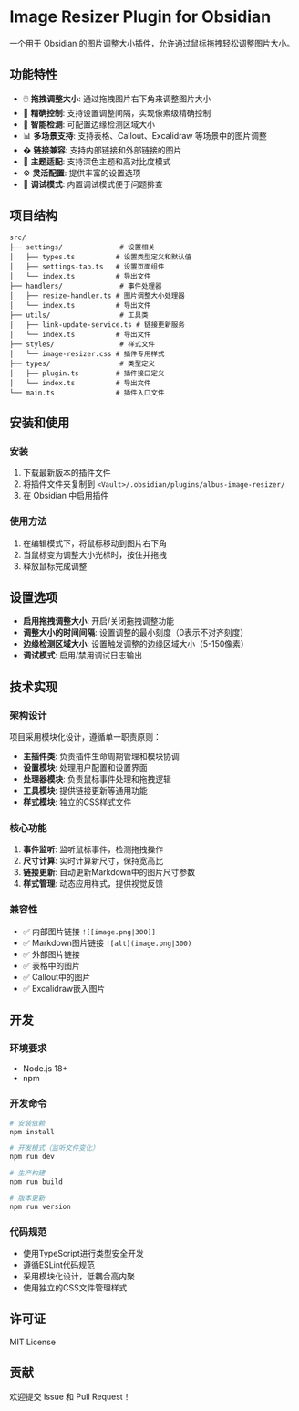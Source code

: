 # Image Resizer Plugin for Obsidian

一个用于 Obsidian 的图片调整大小插件，允许通过鼠标拖拽轻松调整图片大小。

## 功能特性

- 🖱️ **拖拽调整大小**: 通过拖拽图片右下角来调整图片大小
- 📏 **精确控制**: 支持设置调整间隔，实现像素级精确控制
- 🎯 **智能检测**: 可配置边缘检测区域大小
- 📊 **多场景支持**: 支持表格、Callout、Excalidraw 等场景中的图片调整
- � **链接兼容**: 支持内部链接和外部链接的图片
- 🎨 **主题适配**: 支持深色主题和高对比度模式
- ⚙️ **灵活配置**: 提供丰富的设置选项
- 🐛 **调试模式**: 内置调试模式便于问题排查

## 项目结构

```
src/
├── settings/              # 设置相关
│   ├── types.ts          # 设置类型定义和默认值
│   ├── settings-tab.ts   # 设置页面组件
│   └── index.ts          # 导出文件
├── handlers/              # 事件处理器
│   ├── resize-handler.ts # 图片调整大小处理器
│   └── index.ts          # 导出文件
├── utils/                 # 工具类
│   ├── link-update-service.ts # 链接更新服务
│   └── index.ts          # 导出文件
├── styles/                # 样式文件
│   └── image-resizer.css # 插件专用样式
├── types/                 # 类型定义
│   ├── plugin.ts         # 插件接口定义
│   └── index.ts          # 导出文件
└── main.ts               # 插件入口文件
```

## 安装和使用

### 安装

1. 下载最新版本的插件文件
2. 将插件文件夹复制到 `<Vault>/.obsidian/plugins/albus-image-resizer/`
3. 在 Obsidian 中启用插件

### 使用方法

1. 在编辑模式下，将鼠标移动到图片右下角
2. 当鼠标变为调整大小光标时，按住并拖拽
3. 释放鼠标完成调整

## 设置选项

- **启用拖拽调整大小**: 开启/关闭拖拽调整功能
- **调整大小的时间间隔**: 设置调整的最小刻度（0表示不对齐刻度）
- **边缘检测区域大小**: 设置触发调整的边缘区域大小（5-150像素）
- **调试模式**: 启用/禁用调试日志输出

## 技术实现

### 架构设计

项目采用模块化设计，遵循单一职责原则：

- **主插件类**: 负责插件生命周期管理和模块协调
- **设置模块**: 处理用户配置和设置界面
- **处理器模块**: 负责鼠标事件处理和拖拽逻辑
- **工具模块**: 提供链接更新等通用功能
- **样式模块**: 独立的CSS样式文件

### 核心功能

1. **事件监听**: 监听鼠标事件，检测拖拽操作
2. **尺寸计算**: 实时计算新尺寸，保持宽高比
3. **链接更新**: 自动更新Markdown中的图片尺寸参数
4. **样式管理**: 动态应用样式，提供视觉反馈

### 兼容性

- ✅ 内部图片链接 `![[image.png|300]]`
- ✅ Markdown图片链接 `![alt](image.png|300)`
- ✅ 外部图片链接
- ✅ 表格中的图片
- ✅ Callout中的图片
- ✅ Excalidraw嵌入图片

## 开发

### 环境要求

- Node.js 18+
- npm

### 开发命令

```bash
# 安装依赖
npm install

# 开发模式（监听文件变化）
npm run dev

# 生产构建
npm run build

# 版本更新
npm run version
```

### 代码规范

- 使用TypeScript进行类型安全开发
- 遵循ESLint代码规范
- 采用模块化设计，低耦合高内聚
- 使用独立的CSS文件管理样式

## 许可证

MIT License

## 贡献

欢迎提交 Issue 和 Pull Request！